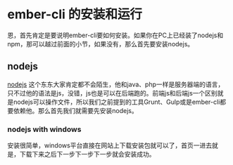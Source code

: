 # ember-cli 的安装和运行

恩，首先肯定是要说明ember-cli要如何安装。如果你在PC上已经装了nodejs和npm，那可以越过前面的小节，如果没有，那么首先要安装nodejs。

## nodejs

[nodejs](http://nodejs.org) 这个东东大家肯定都不会陌生，他和java、php一样是服务器端的语言，只不过他的语法是js，没错，js也是可以在后端跑的。前端js和后端js一个区别就是nodejs可以操作文件，所以我们之前提到的工具Grunt、Gulp或是ember-cli都要依赖他。那么首先我们就需要先安装nodejs。

### nodejs with windows
安装很简单，windows平台直接在网站上下载安装包就可以了，首页一进去就是，下载下来之后下一步下一步下一步就会安装成功。
